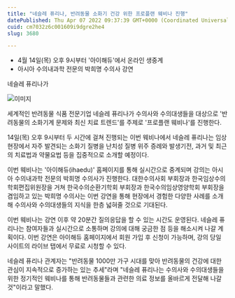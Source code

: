 ```yaml
---
title: "네슬레 퓨리나, 반려동물 소화기 건강 위한 프로플랜 웨비나 진행"
datePublished: Thu Apr 07 2022 09:37:39 GMT+0000 (Coordinated Universal Time)
cuid: cm7032z6c001609i9dgre2he4
slug: 3680

---
```



- 4월 14일(목) 오후 9시부터 '아이해듀'에서 온라인 생중계
- 아시아 수의내과학 전문의 박희명 수의사 강연

네슬레 퓨리나가

![이미지](https://cdn.hashnode.com/res/hashnode/image/upload/v1739254262716/a7cf96ee-2d2f-4b8a-bb26-a232894d61d5.jpeg)

세계적인 반려동물 식품 전문기업 네슬레 퓨리나가 수의사와 수의대생들을 대상으로 '반려동물의 소화기계 문제와 최신 치료 트렌드'를 주제로 '프로플랜 웨비나'를 진행한다.

14일(목) 오후 9시부터 두 시간에 걸쳐 진행되는 이번 웨비나에서 네슬레 퓨리나는 임상현장에서 자주 발견되는 소화기 질병을 난치성 질병 위주 증례와 발생기전, 과거 및 최근의 치료법과 약물요법 등을 집중적으로 소개할 예정이다.

이번 웨비나는 '아이해듀(ihaedu)' 홈페이지를 통해 실시간으로 중계되며 강의는 아시아 수의내과학 전문의 박희명 수의사가 진행한다. 대한수의사회 부회장과 한국임상수의학회편집위원장을 거쳐 한국수의순환기학회 부회장과 한국수의임상영양학회 부회장을 겸임하고 있는 박희명 수의사는 이번 강연을 통해 현장에서 경험한 다양한 사례를 소개해 수의사와 수의대생들의 지식을 한층 넓혀줄 것으로 기대된다.

이번 웨비나는 강연 이후 약 20분간 질의응답을 할 수 있는 시간도 운영된다. 네슬레 퓨리나는 참여자들과 실시간으로 소통하며 강의에 대해 궁금한 점 등을 해소시켜 나갈 계획이다. 이번 강연은 아이해듀 홈페이지에서 회원 가입 후 신청이 가능하며, 강의 당일 사이트의 라이브 탭에서 무료로 시청할 수 있다.

네슬레 퓨리나 관계자는 "반려동물 1000만 가구 시대를 맞아 반려동물의 건강에 대한 관심이 지속적으로 증가하는 있는 추세"라며 "네슬레 퓨리나는 수의사와 수의대생들을 위한 정기적인 웨비나를 통해 반려동물들과 관련한 의료 정보를 올바르게 전달해 나갈 것"이라고 말했다.